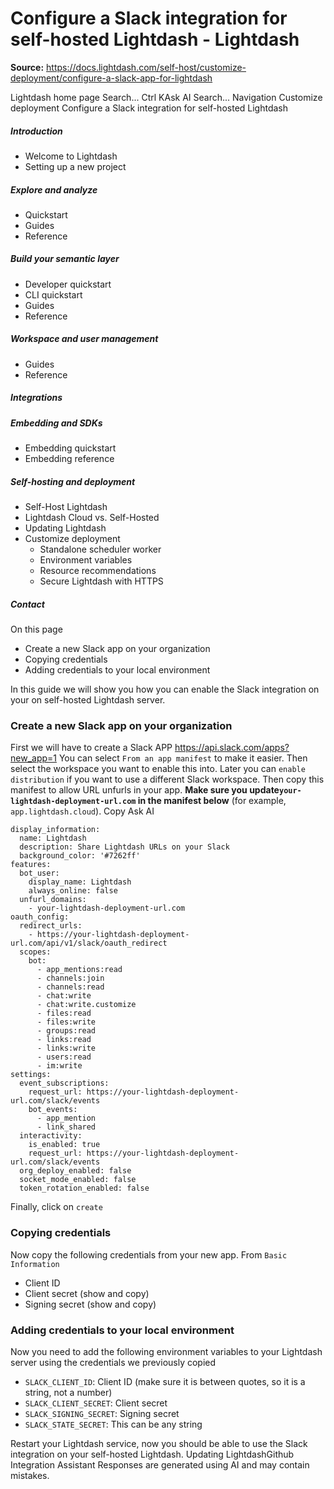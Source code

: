 # Configure a Slack integration for self-hosted Lightdash - Lightdash

**Source:** https://docs.lightdash.com/self-host/customize-deployment/configure-a-slack-app-for-lightdash

Lightdash home page
Search...
Ctrl KAsk AI
Search...
Navigation
Customize deployment
Configure a Slack integration for self-hosted Lightdash
##### Introduction
  * Welcome to Lightdash
  * Setting up a new project


##### Explore and analyze
  * Quickstart
  * Guides
  * Reference


##### Build your semantic layer
  * Developer quickstart
  * CLI quickstart
  * Guides
  * Reference


##### Workspace and user management
  * Guides
  * Reference


##### Integrations


##### Embedding and SDKs
  * Embedding quickstart
  * Embedding reference


##### Self-hosting and deployment
  * Self-Host Lightdash
  * Lightdash Cloud vs. Self-Hosted
  * Updating Lightdash
  * Customize deployment
    * Standalone scheduler worker
    * Environment variables
    * Resource recommendations
    * Secure Lightdash with HTTPS


##### Contact


On this page
  * Create a new Slack app on your organization
  * Copying credentials
  * Adding credentials to your local environment


In this guide we will show you how you can enable the Slack integration on your on self-hosted Lightdash server.
###  Create a new Slack app on your organization
First we will have to create a Slack APP https://api.slack.com/apps?new_app=1 You can select `From an app manifest` to make it easier. Then select the workspace you want to enable this into. Later you can `enable distribution` if you want to use a different Slack workspace. Then copy this manifest to allow URL unfurls in your app. **Make sure you update`your-lightdash-deployment-url.com` in the manifest below** (for example, `app.lightdash.cloud`).
Copy
Ask AI
```
display_information:
  name: Lightdash
  description: Share Lightdash URLs on your Slack
  background_color: '#7262ff'
features:
  bot_user:
    display_name: Lightdash
    always_online: false
  unfurl_domains:
    - your-lightdash-deployment-url.com
oauth_config:
  redirect_urls:
    - https://your-lightdash-deployment-url.com/api/v1/slack/oauth_redirect
  scopes:
    bot:
      - app_mentions:read
      - channels:join
      - channels:read
      - chat:write
      - chat:write.customize
      - files:read
      - files:write
      - groups:read
      - links:read
      - links:write
      - users:read
      - im:write
settings:
  event_subscriptions:
    request_url: https://your-lightdash-deployment-url.com/slack/events
    bot_events:
      - app_mention
      - link_shared
  interactivity:
    is_enabled: true
    request_url: https://your-lightdash-deployment-url.com/slack/events
  org_deploy_enabled: false
  socket_mode_enabled: false
  token_rotation_enabled: false

```

Finally, click on `create`
###  Copying credentials
Now copy the following credentials from your new app. From `Basic Information`
  * Client ID
  * Client secret (show and copy)
  * Signing secret (show and copy)


###  Adding credentials to your local environment
Now you need to add the following environment variables to your Lightdash server using the credentials we previously copied
  * `SLACK_CLIENT_ID`: Client ID (make sure it is between quotes, so it is a string, not a number)
  * `SLACK_CLIENT_SECRET`: Client secret
  * `SLACK_SIGNING_SECRET`: Signing secret
  * `SLACK_STATE_SECRET`: This can be any string

Restart your Lightdash service, now you should be able to use the Slack integration on your self-hosted Lightdash.
Updating LightdashGithub Integration
Assistant
Responses are generated using AI and may contain mistakes.


